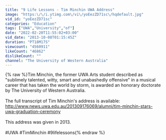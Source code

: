 ```yaml
---
title: "9 Life Lessons - Tim Minchin UWA Address"
image: "https:\/\/i.ytimg.com\/vi\/yoEezZD71sc\/hqdefault.jpg"
vid_id: "yoEezZD71sc"
categories: "Education"
tags: ["UWA","University","of"]
date: "2022-02-20T11:55:02+03:00"
vid_date: "2013-10-08T01:15:45Z"
duration: "PT18M17S"
viewcount: "4560911"
likeCount: "46862"
dislikeCount: ""
channel: "The University of Western Australia"
---
```

{% raw %}Tim Minchin, the former UWA Arts student described as &quot;sublimely talented, witty, smart and unabashedly offensive&quot; in a musical career that has taken the world by storm, is awarded an honorary doctorate by The University of Western Australia.<br /><br />The full transcript of Tim Minchin's address is available:<br /><a rel="nofollow" target="blank" href="http://www.news.uwa.edu.au/201309176069/alumni/tim-minchin-stars-uwa-graduation-ceremony">http://www.news.uwa.edu.au/201309176069/alumni/tim-minchin-stars-uwa-graduation-ceremony</a><br /><br />This address was given in 2013.<br /><br />#UWA #TimMinchin #9lifelessons{% endraw %}
